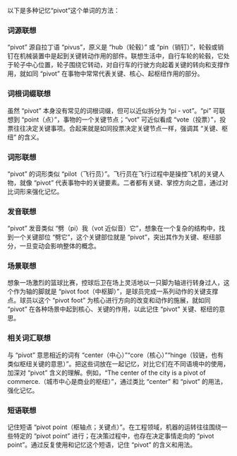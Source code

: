 以下是多种记忆“pivot”这个单词的方法：

### 词源联想
“pivot” 源自拉丁语 “pivus”，原义是 “hub（轮毂）” 或 “pin（销钉）”，轮毂或销钉在机械装置中是起到关键转动作用的部件。联想生活中，自行车轮的轮毂，它处于轮子中心位置，轮子围绕它转动，对自行车的行驶方向起着关键的转向和支撑作用，就如同 “pivot” 在事物中常常代表关键、核心、起枢纽作用的部分。

### 词根词缀联想
虽然 “pivot” 本身没有常见的词根词缀，但可以近似拆分为 “pi - vot”。“pi” 可联想到 “point（点）”，事物的一个关键节点；“vot” 可近似看成 “vote（投票）”，投票往往决定关键事项。合起来就是如同投票决定关键节点一样，强调其 “关键、枢纽” 的含义。

### 词形联想
“pivot” 的词形类似 “pilot（飞行员）”。飞行员在飞行过程中是操控飞机的关键人物，就像 “pivot” 代表事物中的关键要素。二者都有关键、掌控方向之意，通过对比词形来强化记忆。

### 发音联想
“pivot” 发音类似 “劈（pi）我（vot 近似音）它”，想象在一个复杂的结构中，找到一个关键部位 “劈它”，这个关键部位就是 “pivot”，突出其作为关键、枢纽部分，一旦变动会影响整体的概念。

### 场景联想
想象一场激烈的篮球比赛，控球后卫在场上灵活地以一只脚为轴进行转身过人，这个作为轴的脚就是 “pivot foot（中枢脚）”，是球员完成一系列动作的关键支撑点。球员以这个 “pivot foot” 为核心进行方向的改变和动作的施展，就如同 “pivot” 在各种场景中起到核心、关键的作用，以此记住 “pivot” 关键、枢纽的意思。

### 相关词汇联想
与 “pivot” 意思相近的词有 “center（中心）”“core（核心）”“hinge（铰链，也有类似枢纽关键的意思）”。把这些词放在一起记忆，对比它们在不同语境中的使用，加深对 “pivot” 含义的理解。例如，“The center of the city is a pivot of commerce.（城市中心是商业的枢纽）”，通过类比 “center” 和 “pivot” 的用法，强化记忆。

### 短语联想
记住短语 “pivot point（枢轴点；关键点）”。在工程领域，机器的运转往往围绕一些特定的 “pivot point” 进行；在决策过程中，也存在决定事情走向的 “pivot point”。通过反复使用和记忆这个短语，记住 “pivot” 的含义和用法。 